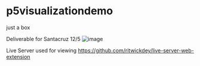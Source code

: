 # p5visualizationdemo
just a box

Deliverable for Santacruz 12/5
![image](https://user-images.githubusercontent.com/61165807/205825489-9285ffa1-8115-477b-ab0b-50ce202d1bec.png)

Live Server used for viewing
https://github.com/ritwickdey/live-server-web-extension

